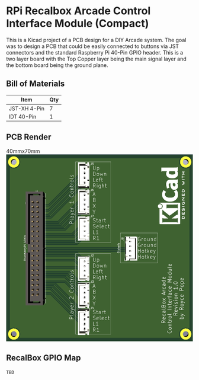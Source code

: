 # RPi Recalbox Arcade Control Interface Module (Compact)
This is a Kicad project of a PCB design for a DIY Arcade system. The goal was to design a PCB that could be easily connected to buttons via JST connectors and the standard Raspberry Pi 40-Pin GPIO header. This is a two layer board with the Top Copper layer being the main signal layer and the bottom board being the ground plane.

## Bill of Materials
| Item         | Qty       |
|--------------|-----------|
| JST-XH 4-Pin | 7         |
| IDT 40-Pin   | 1         |

## PCB Render
40mmx70mm
![Board Render](https://github.com/roycepope/rpi-arcade-hat/blob/main/pics/render.png?raw=true)

## RecalBox GPIO Map 
```
TBD
```
